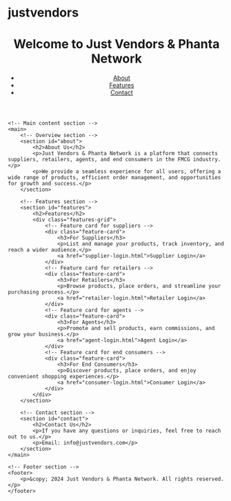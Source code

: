 # justvendors <!DOCTYPE html>
<html lang="en">
<head>
    <meta charset="UTF-8">
    <meta name="viewport" content="width=device-width, initial-scale=1.0">
    <title>Just Vendors & Phanta Network</title>
    <link rel="stylesheet" href="styles.css"> <!-- Link to stylesheet -->
</head>
<body>
    <!-- Header section -->
    <header>
        <h1>Welcome to Just Vendors & Phanta Network</h1>
        <nav>
            <ul>
                <li><a href="#about">About</a></li>
                <li><a href="#features">Features</a></li>
                <li><a href="#contact">Contact</a></li>
            </ul>
        </nav>
    </header>

    <!-- Main content section -->
    <main>
        <!-- Overview section -->
        <section id="about">
            <h2>About Us</h2>
            <p>Just Vendors & Phanta Network is a platform that connects suppliers, retailers, agents, and end consumers in the FMCG industry.</p>
            <p>We provide a seamless experience for all users, offering a wide range of products, efficient order management, and opportunities for growth and success.</p>
        </section>

        <!-- Features section -->
        <section id="features">
            <h2>Features</h2>
            <div class="features-grid">
                <!-- Feature card for suppliers -->
                <div class="feature-card">
                    <h3>For Suppliers</h3>
                    <p>List and manage your products, track inventory, and reach a wider audience.</p>
                    <a href="supplier-login.html">Supplier Login</a>
                </div>
                <!-- Feature card for retailers -->
                <div class="feature-card">
                    <h3>For Retailers</h3>
                    <p>Browse products, place orders, and streamline your purchasing process.</p>
                    <a href="retailer-login.html">Retailer Login</a>
                </div>
                <!-- Feature card for agents -->
                <div class="feature-card">
                    <h3>For Agents</h3>
                    <p>Promote and sell products, earn commissions, and grow your business.</p>
                    <a href="agent-login.html">Agent Login</a>
                </div>
                <!-- Feature card for end consumers -->
                <div class="feature-card">
                    <h3>For End Consumers</h3>
                    <p>Discover products, place orders, and enjoy convenient shopping experiences.</p>
                    <a href="consumer-login.html">Consumer Login</a>
                </div>
            </div>
        </section>

        <!-- Contact section -->
        <section id="contact">
            <h2>Contact Us</h2>
            <p>If you have any questions or inquiries, feel free to reach out to us.</p>
            <p>Email: info@justvendors.com</p>
        </section>
    </main>

    <!-- Footer section -->
    <footer>
        <p>&copy; 2024 Just Vendors & Phanta Network. All rights reserved.</p>
    </footer>
</body>
</html>
